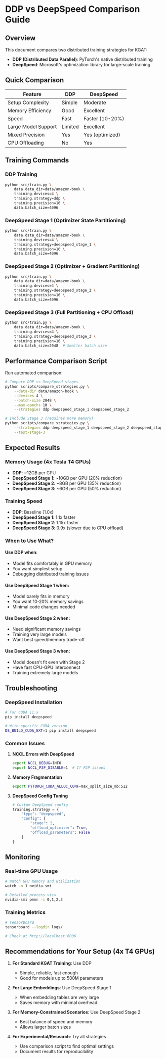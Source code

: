 # DDP vs DeepSpeed Comparison Guide

## Overview

This document compares two distributed training strategies for KGAT:
- **DDP (Distributed Data Parallel)**: PyTorch's native distributed training
- **DeepSpeed**: Microsoft's optimization library for large-scale training

## Quick Comparison

| Feature | DDP | DeepSpeed |
|---------|-----|-----------|
| Setup Complexity | Simple | Moderate |
| Memory Efficiency | Good | Excellent |
| Speed | Fast | Faster (10-20%) |
| Large Model Support | Limited | Excellent |
| Mixed Precision | Yes | Yes (optimized) |
| CPU Offloading | No | Yes |

## Training Commands

### DDP Training
```bash
python src/train.py \
    data.data_dir=data/amazon-book \
    training.devices=4 \
    training.strategy=ddp \
    training.precision=16 \
    data.batch_size=4096
```

### DeepSpeed Stage 1 (Optimizer State Partitioning)
```bash
python src/train.py \
    data.data_dir=data/amazon-book \
    training.devices=4 \
    training.strategy=deepspeed_stage_1 \
    training.precision=16 \
    data.batch_size=4096
```

### DeepSpeed Stage 2 (Optimizer + Gradient Partitioning)
```bash
python src/train.py \
    data.data_dir=data/amazon-book \
    training.devices=4 \
    training.strategy=deepspeed_stage_2 \
    training.precision=16 \
    data.batch_size=4096
```

### DeepSpeed Stage 3 (Full Partitioning + CPU Offload)
```bash
python src/train.py \
    data.data_dir=data/amazon-book \
    training.devices=4 \
    training.strategy=deepspeed_stage_3 \
    training.precision=16 \
    data.batch_size=2048  # Smaller batch size
```

## Performance Comparison Script

Run automated comparison:
```bash
# Compare DDP vs DeepSpeed stages
python scripts/compare_strategies.py \
    --data-dir data/amazon-book \
    --devices 4 \
    --batch-size 2048 \
    --max-epochs 10 \
    --strategies ddp deepspeed_stage_1 deepspeed_stage_2

# Include Stage 3 (requires more memory)
python scripts/compare_strategies.py \
    --strategies ddp deepspeed_stage_1 deepspeed_stage_2 deepspeed_stage_3 \
    --test-stage-3
```

## Expected Results

### Memory Usage (4x Tesla T4 GPUs)
- **DDP**: ~12GB per GPU
- **DeepSpeed Stage 1**: ~10GB per GPU (20% reduction)
- **DeepSpeed Stage 2**: ~8GB per GPU (35% reduction)
- **DeepSpeed Stage 3**: ~6GB per GPU (50% reduction)

### Training Speed
- **DDP**: Baseline (1.0x)
- **DeepSpeed Stage 1**: 1.1x faster
- **DeepSpeed Stage 2**: 1.15x faster
- **DeepSpeed Stage 3**: 0.9x (slower due to CPU offload)

### When to Use What?

#### Use DDP when:
- Model fits comfortably in GPU memory
- You want simplest setup
- Debugging distributed training issues

#### Use DeepSpeed Stage 1 when:
- Model barely fits in memory
- You want 10-20% memory savings
- Minimal code changes needed

#### Use DeepSpeed Stage 2 when:
- Need significant memory savings
- Training very large models
- Want best speed/memory trade-off

#### Use DeepSpeed Stage 3 when:
- Model doesn't fit even with Stage 2
- Have fast CPU-GPU interconnect
- Training extremely large models

## Troubleshooting

### DeepSpeed Installation
```bash
# For CUDA 11.x
pip install deepspeed

# With specific CUDA version
DS_BUILD_CUDA_EXT=1 pip install deepspeed
```

### Common Issues

1. **NCCL Errors with DeepSpeed**
   ```bash
   export NCCL_DEBUG=INFO
   export NCCL_P2P_DISABLE=1  # If P2P issues
   ```

2. **Memory Fragmentation**
   ```bash
   export PYTORCH_CUDA_ALLOC_CONF=max_split_size_mb:512
   ```

3. **DeepSpeed Config Tuning**
   ```python
   # Custom DeepSpeed config
   training.strategy = {
       "type": "deepspeed",
       "config": {
           "stage": 2,
           "offload_optimizer": True,
           "offload_parameters": False
       }
   }
   ```

## Monitoring

### Real-time GPU Usage
```bash
# Watch GPU memory and utilization
watch -n 1 nvidia-smi

# Detailed process view
nvidia-smi pmon -i 0,1,2,3
```

### Training Metrics
```bash
# TensorBoard
tensorboard --logdir logs/

# Check at http://localhost:6006
```

## Recommendations for Your Setup (4x T4 GPUs)

1. **For Standard KGAT Training**: Use DDP
   - Simple, reliable, fast enough
   - Good for models up to 500M parameters

2. **For Large Embeddings**: Use DeepSpeed Stage 1
   - When embedding tables are very large
   - Saves memory with minimal overhead

3. **For Memory-Constrained Scenarios**: Use DeepSpeed Stage 2
   - Best balance of speed and memory
   - Allows larger batch sizes

4. **For Experimental/Research**: Try all strategies
   - Use comparison script to find optimal settings
   - Document results for reproducibility